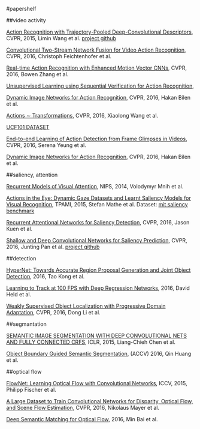 #papershelf

##video activity

[Action Recognition with Trajectory-Pooled Deep-Convolutional Descriptors](http://www.cv-foundation.org/openaccess/content_cvpr_2015/papers/Wang_Action_Recognition_With_2015_CVPR_paper.pdf), CVPR, 2015, Limin Wang et al. [project github](https://github.com/wanglimin/TDD)

[Convolutional Two-Stream Network Fusion for Video Action Recognition](https://arxiv.org/pdf/1604.06573.pdf), CVPR, 2016, Christoph Feichtenhofer et al.

[Real-time Action Recognition with Enhanced Motion Vector CNNs](https://arxiv.org/pdf/1604.07669.pdf), CVPR, 2016, Bowen Zhang et al.

[Unsupervised Learning using Sequential Verification for Action Recognition](http://arxiv.org/pdf/1603.08561v1.pdf), 

[Dynamic Image Networks for Action Recognition](http://users.cecs.anu.edu.au/~sgould/papers/cvpr16-dynamic_images.pdf), CVPR, 2016, Hakan Bilen et al.

[Actions ∼ Transformations](https://arxiv.org/pdf/1512.00795v1.pdf), CVPR, 2016, Xiaolong Wang et al.

[UCF101 DATASET](http://crcv.ucf.edu/data/UCF101.php)

[End-to-end Learning of Action Detection from Frame Glimpses in Videos](http://vision.stanford.edu/pdf/yeung2016cvpr.pdf), CVPR, 2016, Serena Yeung et al.

[Dynamic Image Networks for Action Recognition](https://www.robots.ox.ac.uk/~vgg/publications/2016/Bilen16a/bilen16a.pdf), CVPR, 2016, Hakan Bilen et al.

##saliency, attention 

[Recurrent Models of Visual Attention](https://papers.nips.cc/paper/5542-recurrent-models-of-visual-attention.pdf), NIPS, 2014, Volodymyr Mnih et al.

[Actions in the Eye: Dynamic Gaze Datasets and
Learnt Saliency Models for Visual Recognition](https://arxiv.org/pdf/1312.7570.pdf), TPAMI, 2015, Stefan Mathe et al.
Dataset: [mit saliency benchmark](http://saliency.mit.edu/datasets.html) 

[Recurrent Attentional Networks for Saliency Detection](https://arxiv.org/pdf/1604.03227.pdf), CVPR, 2016, Jason Kuen et al.

[Shallow and Deep Convolutional Networks for Saliency Prediction](https://arxiv.org/pdf/1603.00845v1.pdf), CVPR, 2016, Junting Pan et al. [project github](https://github.com/imatge-upc/saliency-2016-cvpr)

##detection

[HyperNet: Towards Accurate Region Proposal Generation
and Joint Object Detection](https://arxiv.org/pdf/1604.00600.pdf), 2016, Tao Kong et al.

[Learning to Track at 100 FPS with Deep
Regression Networks](https://arxiv.org/pdf/1604.01802v1.pdf), 2016, David Held et al.

[Weakly Supervised Object Localization with Progressive Domain Adaptation](http://faculty.ucmerced.edu/mhyang/papers/cvpr16_object_localization.pdf), CVPR, 2016, Dong Li et al.

##segmantation

[SEMANTIC IMAGE SEGMENTATION WITH DEEP CONVOLUTIONAL
NETS AND FULLY CONNECTED CRFS](https://arxiv.org/pdf/1412.7062v4.pdf), ICLR, 2015, Liang-Chieh Chen et al.

[Object Boundary Guided Semantic
Segmentation](http://arxiv.org/pdf/1603.09742v4.pdf), (ACCV) 2016, Qin Huang et al.

##optical flow

[FlowNet: Learning Optical Flow with Convolutional Networks](http://arxiv.org/pdf/1504.06852v2.pdf), ICCV, 2015, Philipp Fischer et al.

[A Large Dataset to Train Convolutional Networks
for Disparity, Optical Flow, and Scene Flow Estimation](http://arxiv.org/pdf/1512.02134v1.pdf), CVPR, 2016, Nikolaus Mayer et al.

[Deep Semantic Matching for Optical Flow](http://arxiv.org/pdf/1604.01827v1.pdf), 2016, Min Bai et al.


